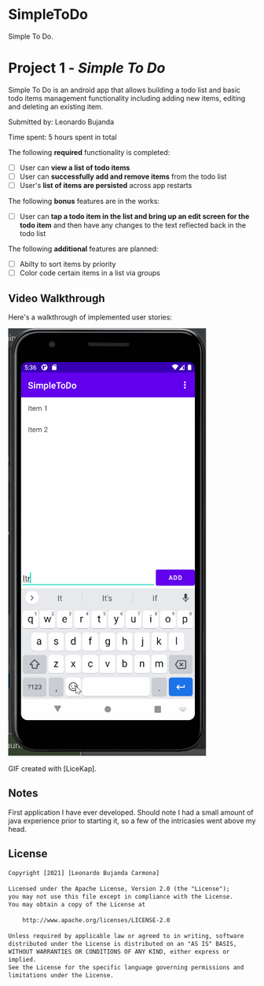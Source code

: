 # SimpleToDo
Simple To Do.
# Project 1 - *Simple To Do*

Simple To Do is an android app that allows building a todo list and basic todo items management functionality including adding new items, editing and deleting an existing item.

Submitted by: Leonardo Bujanda

Time spent: 5 hours spent in total

The following **required** functionality is completed:

* [ ] User can **view a list of todo items**
* [ ] User can **successfully add and remove items** from the todo list
* [ ] User's **list of items are persisted** across app restarts

The following **bonus** features are in the works:

* [ ] User can **tap a todo item in the list and bring up an edit screen for the todo item** and then have any changes to the text reflected back in the todo list

The following **additional** features are planned:

* [ ] Abilty to sort items by priority
* [ ] Color code certain items in a list via groups

## Video Walkthrough

Here's a walkthrough of implemented user stories:

<img src=walkthrough.gif title='Video Walkthrough' width='' alt='Video Walkthrough' />

GIF created with [LiceKap].

## Notes

First application I have ever developed. Should note I had a small amount of java experience prior to starting it,
so a few of the intricasies went above my head. 

## License

    Copyright [2021] [Leonardo Bujanda Carmona]

    Licensed under the Apache License, Version 2.0 (the "License");
    you may not use this file except in compliance with the License.
    You may obtain a copy of the License at

        http://www.apache.org/licenses/LICENSE-2.0

    Unless required by applicable law or agreed to in writing, software
    distributed under the License is distributed on an "AS IS" BASIS,
    WITHOUT WARRANTIES OR CONDITIONS OF ANY KIND, either express or implied.
    See the License for the specific language governing permissions and
    limitations under the License.
